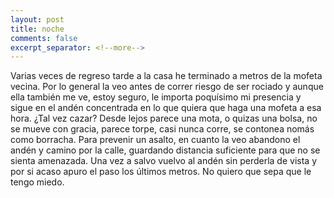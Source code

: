 ```yaml
--- 
layout: post 
title: noche 
comments: false 
excerpt_separator: <!--more--> 
---
```


Varias veces de regreso tarde a la casa he terminado a metros de la mofeta
vecina. Por lo general la veo antes de correr riesgo de ser rociado
y aunque ella también me ve, estoy seguro, le importa poquísimo mi
presencia y sigue en el andén concentrada en lo que quiera que haga una
mofeta a esa hora. ¿Tal vez cazar? Desde lejos parece una mota, o quizas
una bolsa, no se mueve con gracia, parece torpe, casi nunca corre, se
contonea nomás como borracha. Para prevenir un asalto, en cuanto la veo
abandono el andén y camino por la calle, guardando distancia suficiente
para que no se sienta amenazada. Una vez a salvo vuelvo al andén sin
perderla de vista y por si acaso apuro el paso los últimos metros. No
quiero que sepa que le tengo miedo. 

